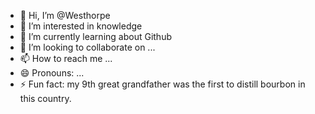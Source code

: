 - 👋 Hi, I’m @Westhorpe
- 👀 I’m interested in knowledge
- 🌱 I’m currently learning about Github
- 💞️ I’m looking to collaborate on ...
- 📫 How to reach me ...
- 😄 Pronouns: ...
- ⚡ Fun fact: my 9th great grandfather was the first to distill bourbon in this country. 

<!---
Westhorpe/Westhorpe is a ✨ special ✨ repository because its `README.md` (this file) appears on your GitHub profile.
You can click the Preview link to take a look at your changes.
--->
